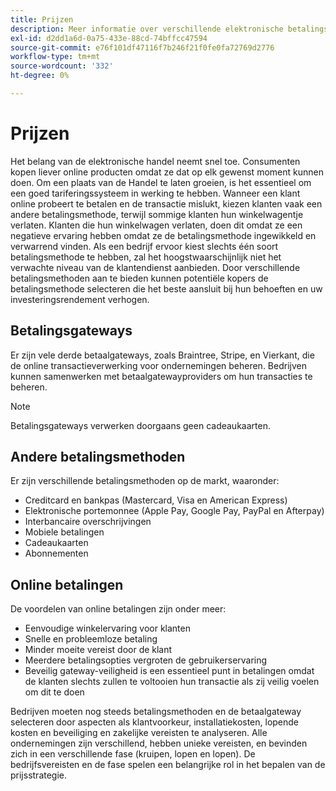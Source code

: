 ```yaml
---
title: Prijzen
description: Meer informatie over verschillende elektronische betalingsmethoden en de voordelen van online betalingen in het algemeen.
exl-id: d2dd1a6d-0a75-433e-88cd-74bffcc47594
source-git-commit: e76f101df47116f7b246f21f0fe0fa72769d2776
workflow-type: tm+mt
source-wordcount: '332'
ht-degree: 0%

---
```


# Prijzen

Het belang van de elektronische handel neemt snel toe. Consumenten kopen liever online producten omdat ze dat op elk gewenst moment kunnen doen. Om een plaats van de Handel te laten groeien, is het essentieel om een goed tariferingssysteem in werking te hebben. Wanneer een klant online probeert te betalen en de transactie mislukt, kiezen klanten vaak een andere betalingsmethode, terwijl sommige klanten hun winkelwagentje verlaten. Klanten die hun winkelwagen verlaten, doen dit omdat ze een negatieve ervaring hebben omdat ze de betalingsmethode ingewikkeld en verwarrend vinden. Als een bedrijf ervoor kiest slechts één soort betalingsmethode te hebben, zal het hoogstwaarschijnlijk niet het verwachte niveau van de klantendienst aanbieden. Door verschillende betalingsmethoden aan te bieden kunnen potentiële kopers de betalingsmethode selecteren die het beste aansluit bij hun behoeften en uw investeringsrendement verhogen.

## Betalingsgateways

Er zijn vele derde betaalgateways, zoals Braintree, Stripe, en Vierkant, die de online transactieverwerking voor ondernemingen beheren. Bedrijven kunnen samenwerken met betaalgatewayproviders om hun transacties te beheren.

>[!NOTE]
>
>Betalingsgateways verwerken doorgaans geen cadeaukaarten.

## Andere betalingsmethoden

Er zijn verschillende betalingsmethoden op de markt, waaronder:

- Creditcard en bankpas (Mastercard, Visa en American Express)
- Elektronische portemonnee (Apple Pay, Google Pay, PayPal en Afterpay)
- Interbancaire overschrijvingen
- Mobiele betalingen
- Cadeaukaarten
- Abonnementen

## Online betalingen

De voordelen van online betalingen zijn onder meer:

- Eenvoudige winkelervaring voor klanten
- Snelle en probleemloze betaling
- Minder moeite vereist door de klant
- Meerdere betalingsopties vergroten de gebruikerservaring
- Beveilig gateway-veiligheid is een essentieel punt in betalingen omdat de klanten slechts zullen te voltooien hun transactie als zij veilig voelen om dit te doen

Bedrijven moeten nog steeds betalingsmethoden en de betaalgateway selecteren door aspecten als klantvoorkeur, installatiekosten, lopende kosten en beveiliging en zakelijke vereisten te analyseren. Alle ondernemingen zijn verschillend, hebben unieke vereisten, en bevinden zich in een verschillende fase (kruipen, lopen en lopen). De bedrijfsvereisten en de fase spelen een belangrijke rol in het bepalen van de prijsstrategie.

